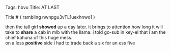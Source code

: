 Tags: hbvu
Title: AT LAST
  
Title:# ( rambling nwnpgu3vTL1uexhnwo1 )  
  
then the tall girl **showed** up a day later. it brings to attention how long it will take to **share** a cab in mlb with the llama. i told go-sub in key-el that i am the chief kahuna of this huge mess.  
on a less **positive** side i had to trade back a six for an ess five
